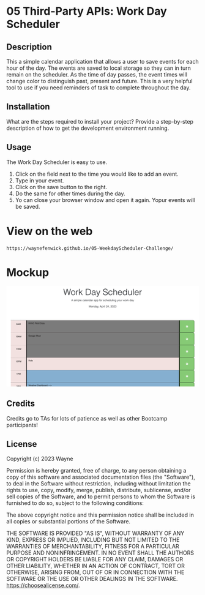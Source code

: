 # 05 Third-Party APIs: Work Day Scheduler

## Description

This a simple calendar application that allows a user to save events for each hour of the day. The events are saved to local storage so they can in turn remain on the scheduler. As the time of day passes, the event times will change color to distinguish past, present and future. This is a very helpful tool to use if you need reminders of task to complete throughout the day.


## Installation

What are the steps required to install your project? Provide a step-by-step description of how to get the development environment running.

## Usage

The Work Day Scheduler is easy to use.
1. Click on the field next to the time you would like to add an event.
2. Type in your event.
3. Click on the save button to the right.
4. Do the same for other times during the day.
5. Yo can close your browser window and open it again. Yopur events will be saved.
    
# View on the web
    https://waynefenwick.github.io/05-WeekdayScheduler-Challenge/

# Mockup
![Start.](./Assets/Weekday-Schedule.png)



## Credits

Credits go to TAs for lots of patience as well as other Bootcamp participants!


## License

Copyright (c) 2023 Wayne

Permission is hereby granted, free of charge, to any person obtaining a copy of this software and associated documentation files (the "Software"), to deal in the Software without restriction, including without limitation the rights to use, copy, modify, merge, publish, distribute, sublicense, and/or sell copies of the Software, and to permit persons to whom the Software is furnished to do so, subject to the following conditions:

The above copyright notice and this permission notice shall be included in all copies or substantial portions of the Software.

THE SOFTWARE IS PROVIDED "AS IS", WITHOUT WARRANTY OF ANY KIND, EXPRESS OR IMPLIED, INCLUDING BUT NOT LIMITED TO THE WARRANTIES OF MERCHANTABILITY, FITNESS FOR A PARTICULAR PURPOSE AND NONINFRINGEMENT. IN NO EVENT SHALL THE AUTHORS OR COPYRIGHT HOLDERS BE LIABLE FOR ANY CLAIM, DAMAGES OR OTHER LIABILITY, WHETHER IN AN ACTION OF CONTRACT, TORT OR OTHERWISE, ARISING FROM, OUT OF OR IN CONNECTION WITH THE SOFTWARE OR THE USE OR OTHER DEALINGS IN THE SOFTWARE. https://choosealicense.com/.

